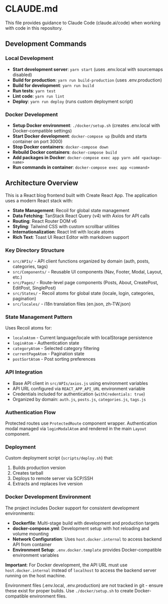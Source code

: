 # CLAUDE.md

This file provides guidance to Claude Code (claude.ai/code) when working with code in this repository.

## Development Commands

### Local Development
- **Start development server**: `yarn start` (uses .env.local with sourcemaps disabled)
- **Build for production**: `yarn run build-production` (uses .env.production)
- **Build for development**: `yarn run build`
- **Run tests**: `yarn test`
- **Lint code**: `yarn run lint`
- **Deploy**: `yarn run deploy` (runs custom deployment script)

### Docker Development
- **Setup Docker environment**: `./docker/setup.sh` (creates .env.local with Docker-compatible settings)
- **Start Docker development**: `docker-compose up` (builds and starts container on port 3000)
- **Stop Docker containers**: `docker-compose down`
- **Rebuild Docker containers**: `docker-compose build`
- **Add packages in Docker**: `docker-compose exec app yarn add <package-name>`
- **Run commands in container**: `docker-compose exec app <command>`

## Architecture Overview

This is a React blog frontend built with Create React App. The application uses a modern React stack with:

- **State Management**: Recoil for global state management
- **Data Fetching**: TanStack React Query (v4) with Axios for API calls
- **Routing**: React Router DOM v6
- **Styling**: Tailwind CSS with custom scrollbar utilities
- **Internationalization**: React Intl with locale atoms
- **Rich Text**: Toast UI React Editor with markdown support

### Key Directory Structure

- `src/APIs/` - API client functions organized by domain (auth, posts, categories, tags)
- `src/Components/` - Reusable UI components (Nav, Footer, Modal, Layout, etc.)
- `src/Pages/` - Route-level page components (Posts, About, CreatePost, EditPost, SinglePost)
- `src/States/` - Recoil atoms for global state (locale, login, categories, pagination)
- `src/locales/` - i18n translation files (en.json, zh-TW.json)

### State Management Pattern

Uses Recoil atoms for:
- `localeAtom` - Current language/locale with localStorage persistence
- `loginAtom` - Authentication state
- `categoryAtom` - Selected category filtering
- `currentPageAtom` - Pagination state
- `postSortAtom` - Post sorting preferences

### API Integration

- Base API client in `src/APIs/axios.js` using environment variables
- API URL configured via `REACT_APP_API_URL` environment variable
- Credentials included for authentication (`withCredentials: true`)
- Organized by domain: `auth.js`, `posts.js`, `categories.js`, `tags.js`

### Authentication Flow

Protected routes use `ProtectedRoute` component wrapper. Authentication modal managed via `loginModalAtom` and rendered in the main `Layout` component.

### Deployment

Custom deployment script (`scripts/deploy.sh`) that:
1. Builds production version
2. Creates tarball
3. Deploys to remote server via SCP/SSH
4. Extracts and replaces live version

### Docker Development Environment

The project includes Docker support for consistent development environments:

- **Dockerfile**: Multi-stage build with development and production targets
- **docker-compose.yml**: Development setup with hot reloading and volume mounting
- **Network Configuration**: Uses `host.docker.internal` to access backend API from container
- **Environment Setup**: `.env.docker.template` provides Docker-compatible environment variables

**Important**: For Docker development, the API URL must use `host.docker.internal` instead of `localhost` to access the backend server running on the host machine.

Environment files (.env.local, .env.production) are not tracked in git - ensure these exist for proper builds. Use `./docker/setup.sh` to create Docker-compatible environment files.